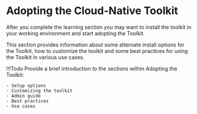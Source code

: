 # Adopting the Cloud-Native Toolkit

After you complete the learning section you may want to install the toolkit in your working environment and start adopting the Toolkit.

This section provides information about some alternate install options for the Toolkit, how to customize the toolkit and some best practices for using the Toolkit in various use cases.

!!!Todo
    Provide a brief introduction to the sections within Adopting the Toolkit:

    - Setup options
    - Customizing the toolkit
    - Admin guide
    - Best practices
    - Use cases
